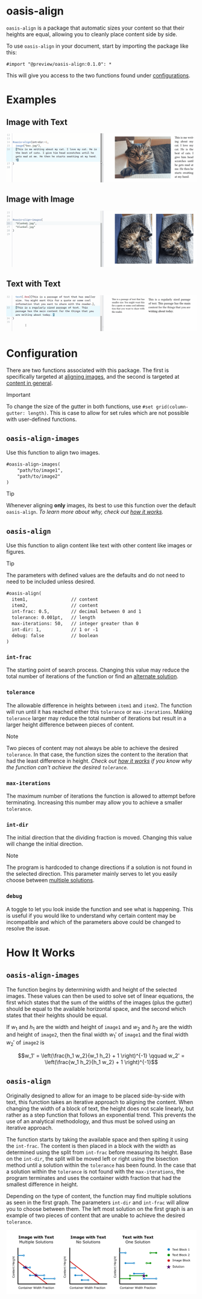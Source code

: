 # oasis-align 
`oasis-align` is a package that automatic sizes your content so that their heights are equal, allowing you to cleanly place content side by side. 

To use `oasis-align` in your document, start by importing the package like this:
```typst
#import "@preview/oasis-align:0.1.0": *
```
This will give you access to the two functions found under [configurations](#configuration).

# Examples
## Image with Text
![Animation of image being aligned with text](examples/image-with-text.gif)
## Image with Image
![Animation of image being aligned with another image](examples/image-with-image.gif)
## Text with Text
![Animation of text being aligned with differently sized text](examples/text-with-text.gif)

# Configuration
There are two functions associated with this package. The first is specifically targeted at [aligning images](#oasis-align-images), and the second is targeted at [content in general](#oasis-align-1).

> [!important]
> To change the size of the gutter in both functions, use `#set grid(column-gutter: length)`. This is case to allow for set rules which are not possible with user-defined functions. 

## `oasis-align-images`
Use this function to align two images.

```typst
#oasis-align-images(
    "path/to/image1",
    "path/to/image2"
)
```

> [!tip]
> Whenever aligning **only** images, its best to use this function over the default `oasis-align`. _To learn more about why, check out [how it works](#how-it-works)._

## `oasis-align`
Use this function to align content like text with other content like images or figures.

> [!tip]
> The parameters with defined values are the defaults and do not need to need to be included unless desired.

```typst
#oasis-align(
  item1,                // content
  item2,                // content
  int-frac: 0.5,        // decimal between 0 and 1
  tolerance: 0.001pt,   // length
  max-iterations: 50,   // integer greater than 0
  int-dir: 1,           // 1 or -1
  debug: false          // boolean
)
```
### `int-frac`
The starting point of search process. Changing this value may reduce the total number of iterations of the function or find an [alternate solution](#oasis-align-2).

### `tolerance`
The allowable difference in heights between `item1` and `item2`. The function will run until it has reached either this `tolerance` or `max-iterations`. Making `tolerance` larger may reduce the total number of iterations but result in a larger height difference between pieces of content.  

> [!note]
> Two pieces of content may not always be able to achieve the desired `tolerance`. In that case, the function sizes the content to the iteration that had the least difference in height. _Check out [how it works](#oasis-align-2) if you know why the function can't achieve the desired `tolerance`._

### `max-iterations`
The maximum number of iterations the function is allowed to attempt before terminating. Increasing this number may allow you to achieve a smaller `tolerance`.

### `int-dir`
The initial direction that the dividing fraction is moved. Changing this value will change the initial direction.

> [!note]
> The program is hardcoded to change directions if a solution is not found in the selected direction. This parameter mainly serves to let you easily choose between [multiple solutions](#oasis-align-2).

### `debug`
A toggle to let you look inside the function and see what is happening. This is useful if you would like to understand why certain content may be incompatible and which of the parameters above could be changed to resolve the issue. 

<!-- # FAQ

## Why won't my image align nicely with my text -->


# How It Works
## `oasis-align-images`
The function begins by determining width and height of the selected images. These values can then be used to solve set of linear equations, the first which states that the sum of the widths of the images (plus the gutter) should be equal to the available horizontal space, and the second which states that their heights should be equal.  

If $w_1$ and $h_1$ are the width and height of `image1` and $w_2$ and $h_2$ are the width and height of `image2`, then the final width $w_1'$ of `image1` and the final width $w_2'$ of `image2` is

$$w_1' = \left(\frac{h_1 w_2}{w_1 h_2} + 1 \right)^{-1} \qquad w_2' = \left(\frac{w_1 h_2}{h_1 w_2} + 1 \right)^{-1}$$

## `oasis-align`
Originally designed to allow for an image to be placed side-by-side with text, this function takes an iterative approach to aligning the content. When changing the width of a block of text, the height does not scale linearly, but rather as a step function that follows an exponential trend. This prevents the use of an analytical methodology, and thus must be solved using an iterative approach.

The function starts by taking the available space and then spiting it using the `int-frac`. The content is then placed in a block with the width as determined using the split from `int-frac` before measuring its height. Base on the `int-dir`, the split will be moved left or right using the bisection method until a solution within the `tolerance` has been found. In the case that a solution within the `tolerance` is not found with the `max-iterations`, the program terminates and uses the container width fraction that had the smallest difference in height. 

Depending on the type of content, the function may find multiple solutions as seen in the first graph. The parameters `int-dir` and `int-frac` will allow you to choose between them. The left most solution on the first graph is an example of two pieces of content that are unable to achieve the desired `tolerance`.

![Series of graphs visualizing the block width versus height of content](examples/graph-visualization.svg)

<!-- # Nomenclature
"Oasis" as in a fertile spot in a desert, where water is found. -->
